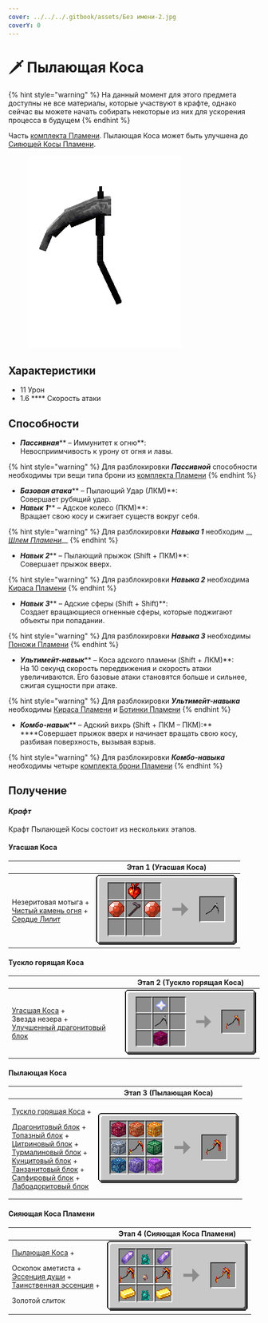 ```yaml
---
cover: ../../../.gitbook/assets/Без имени-2.jpg
coverY: 0
---
```


# 🗡 Пылающая Коса

{% hint style="warning" %}
На данный момент для этого предмета доступны не все материалы, которые участвуют в крафте, однако сейчас вы можете начать собирать некоторые из них для ускорения процесса в будущем&#x20;
{% endhint %}

Часть [комплекта Пламени](./). Пылающая Коса может быть улучшена до [Сияющей Косы Пламени](kosa-plameni.md#siyayushaya-kosa-plameni).

<figure><img src="../../../.gitbook/assets/flamos_all_turnable.gif" alt=""><figcaption></figcaption></figure>

## Характеристики

* 11 Урон
* 1.6 **** Скорость атаки

## Способности

* _**Пассивная**_** – Иммунитет к огню**: \
  Невосприимчивость к урону от огня и лавы.

{% hint style="warning" %}
Для разблокировки _**Пассивной**_ способности необходимы три вещи типа брони из [комплекта Пламени](./)
{% endhint %}

* _**Базовая атака**_** – Пылающий Удар (ЛКМ)**: \
  Совершает рубящий  удар.
* _**Навык 1**_** – Адское колесо (ПКМ)**: \
  Вращает свою косу и сжигает существ вокруг себя.

{% hint style="warning" %}
Для разблокировки _**Навыка 1**_ необходим __ [_Шлем Пламени_](shlem-plameni.md)__
{% endhint %}

* _**Навык 2**_** – Пылающий прыжок (Shift + ПКМ)**: \
  Совершает прыжок вверх.

{% hint style="warning" %}
Для разблокировки _**Навыка 2**_ необходима [Кираса Пламени](kirasa-plameni.md)
{% endhint %}

* _**Навык 3**_** – Адские сферы (Shift + Shift)**: \
  Создает вращающиеся огненные сферы, которые поджигают объекты при попадании.

{% hint style="warning" %}
Для разблокировки _**Навыка 3**_ необходимы [Поножи Пламени](ponozhi-plameni.md)
{% endhint %}

* _**Ультимейт-навык**_** – Коса адского пламени (Shift + ЛКМ)**:\
  На 10 секунд скорость  передвижения и скорость атаки увеличиваются. Его базовые атаки становятся больше и сильнее, сжигая сущности при атаке.

{% hint style="warning" %}
Для разблокировки _**Ультимейт-навыка**_ необходимы [Кираса Пламени](kirasa-plameni.md) и [Ботинки Пламени](botinki-plameni.md)
{% endhint %}

* _**Комбо-навык**_** – Адский вихрь (Shift + ПКМ – ПКМ):**\
  ****Совершает прыжок вверх и начинает вращать свою косу, разбивая поверхность, вызывая взрыв.

{% hint style="warning" %}
Для разблокировки _**Комбо-навыка**_ необходимы четыре [комплекта брони Пламени](./)
{% endhint %}

## Получение

#### _Крафт_

Крафт Пылающей Косы состоит из нескольких этапов.

#### Угасшая Коса

|                                                                                                                                   | Этап 1 (Угасшая Коса)                                                                          |
| --------------------------------------------------------------------------------------------------------------------------------- | ---------------------------------------------------------------------------------------------- |
| <p>Незеритовая мотыга +<br><a href="broken-reference">Чистый камень огня</a> +<br><a href="broken-reference">Сердце Лилит</a></p> | <img src="../../../.gitbook/assets/flamos_scythe_step1.png" alt="Этап 1" data-size="original"> |

#### Тускло горящая Коса

|                                                                                                                                                                        | Этап 2 (Тускло горящая Коса)                                                                   |
| ---------------------------------------------------------------------------------------------------------------------------------------------------------------------- | ---------------------------------------------------------------------------------------------- |
| <p><a href="kosa-plameni.md#ugasshaya-kosa">Угасшая Коса</a> +<br>Звезда незера +<br><a href="../../bloki/dragonitovyi-blok-1.md">Улучшенный драгонитовый блок</a></p> | <img src="../../../.gitbook/assets/flamos_scythe_step2.png" alt="Этап 1" data-size="original"> |

#### Пылающая Коса

|                                                                                                                                                                                                                                                                                                                                                                                                                                                                                                                                                                                                                                                     | Этап 3 (Пылающая Коса)                                                                         |
| --------------------------------------------------------------------------------------------------------------------------------------------------------------------------------------------------------------------------------------------------------------------------------------------------------------------------------------------------------------------------------------------------------------------------------------------------------------------------------------------------------------------------------------------------------------------------------------------------------------------------------------------------- | ---------------------------------------------------------------------------------------------- |
| <p><a href="kosa-plameni.md#tusklo-goryashaya-kosa">Тускло горящая Коса</a> +</p><p><a href="../../bloki/dragonitovyi-blok.md">Драгонитовый блок</a> +<br><a href="../../bloki/topazovyi-blok.md">Топазный блок</a> +<br><a href="../../bloki/citrinovyi-blok.md">Цитриновый блок</a> +<br><a href="../../bloki/turmalinovyi-blok.md">Турмалиновый блок</a> +<br><a href="../../bloki/kuncitovyi-blok.md">Кунцитовый блок</a> +<br><a href="../../bloki/tanzanitovyi-blok.md">Танзанитовый блок</a> +<br><a href="../../bloki/sapfirovyi-blok.md">Сапфировый блок</a> +<br><a href="../../bloki/labradoritovyi-blok.md">Лабрадоритовый блок</a></p> | <img src="../../../.gitbook/assets/flamos_scythe_step3.png" alt="Этап 1" data-size="original"> |

#### Сияющая Коса Пламени

|                                                                                                                                                                                                                                                                               | Этап 4 (Сияющая Коса Пламени)                                                                  |
| ----------------------------------------------------------------------------------------------------------------------------------------------------------------------------------------------------------------------------------------------------------------------------- | ---------------------------------------------------------------------------------------------- |
| <p><a href="kosa-plameni.md#pylayushaya-kosa">Пылающая Коса</a> +</p><p>Осколок аметиста +<br><a href="../../essencii/essenciya-dushi.md">Эссенция души</a> +<br><a href="../../essencii/tainstvennaya-essenciya.md">Таинственная эссенция</a> +</p><p>Золотой слиток<br></p> | <img src="../../../.gitbook/assets/flamos_scythe_step4.png" alt="Этап 1" data-size="original"> |
